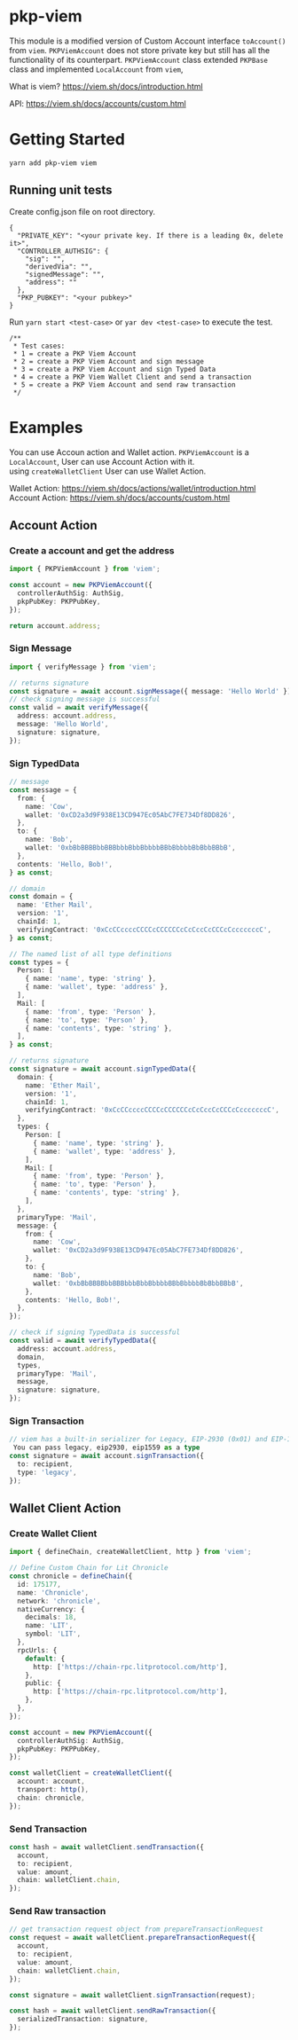 # pkp-viem

This module is a modified version of Custom Account interface `toAccount()` from `viem`. `PKPViemAccount` does not store private key but still has all the functionality of its counterpart. `PKPViemAccount` class extended `PKPBase` class and implemented `LocalAccount` from `viem`,

What is viem?
https://viem.sh/docs/introduction.html

API: https://viem.sh/docs/accounts/custom.html


# Getting Started

```
yarn add pkp-viem viem
```

## Running unit tests

Create config.json file on root directory.

```
{
  "PRIVATE_KEY": "<your private key. If there is a leading 0x, delete it>",
  "CONTROLLER_AUTHSIG": {
    "sig": "",
    "derivedVia": "",
    "signedMessage": "",
    "address": ""
  },
  "PKP_PUBKEY": "<your pubkey>"
}
```

Run `yarn start <test-case>` or `yar dev <test-case>` to execute the test.

```
/**
 * Test cases:
 * 1 = create a PKP Viem Account
 * 2 = create a PKP Viem Account and sign message
 * 3 = create a PKP Viem Account and sign Typed Data
 * 4 = create a PKP Viem Wallet Client and send a transaction
 * 5 = create a PKP Viem Account and send raw transaction
 */
```

# Examples

You can use Accoun action and Wallet action.
`PKPViemAccount` is a `LocalAccount`, User can use Account Action with it. <br>
using `createWalletClient` User can use Wallet Action.

Wallet Action: https://viem.sh/docs/actions/wallet/introduction.html <br>
Account Action: https://viem.sh/docs/accounts/custom.html

## Account Action

### Create a account and get the address

```typescript
import { PKPViemAccount } from 'viem';

const account = new PKPViemAccount({
  controllerAuthSig: AuthSig,
  pkpPubKey: PKPPubKey,
});

return account.address;
```

### Sign Message

```typescript
import { verifyMessage } from 'viem';

// returns signature
const signature = await account.signMessage({ message: 'Hello World' });
// check signing message is successful
const valid = await verifyMessage({
  address: account.address,
  message: 'Hello World',
  signature: signature,
});
```

### Sign TypedData

```typescript
// message
const message = {
  from: {
    name: 'Cow',
    wallet: '0xCD2a3d9F938E13CD947Ec05AbC7FE734Df8DD826',
  },
  to: {
    name: 'Bob',
    wallet: '0xbBbBBBBbbBBBbbbBbbBbbbbBBbBbbbbBbBbbBBbB',
  },
  contents: 'Hello, Bob!',
} as const;

// domain
const domain = {
  name: 'Ether Mail',
  version: '1',
  chainId: 1,
  verifyingContract: '0xCcCCccccCCCCcCCCCCCcCcCccCcCCCcCcccccccC',
} as const;

// The named list of all type definitions
const types = {
  Person: [
    { name: 'name', type: 'string' },
    { name: 'wallet', type: 'address' },
  ],
  Mail: [
    { name: 'from', type: 'Person' },
    { name: 'to', type: 'Person' },
    { name: 'contents', type: 'string' },
  ],
} as const;

// returns signature
const signature = await account.signTypedData({
  domain: {
    name: 'Ether Mail',
    version: '1',
    chainId: 1,
    verifyingContract: '0xCcCCccccCCCCcCCCCCCcCcCccCcCCCcCcccccccC',
  },
  types: {
    Person: [
      { name: 'name', type: 'string' },
      { name: 'wallet', type: 'address' },
    ],
    Mail: [
      { name: 'from', type: 'Person' },
      { name: 'to', type: 'Person' },
      { name: 'contents', type: 'string' },
    ],
  },
  primaryType: 'Mail',
  message: {
    from: {
      name: 'Cow',
      wallet: '0xCD2a3d9F938E13CD947Ec05AbC7FE734Df8DD826',
    },
    to: {
      name: 'Bob',
      wallet: '0xbBbBBBBbbBBBbbbBbbBbbbbBBbBbbbbBbBbbBBbB',
    },
    contents: 'Hello, Bob!',
  },
});

// check if signing TypedData is successful
const valid = await verifyTypedData({
  address: account.address,
  domain,
  types,
  primaryType: 'Mail',
  message,
  signature: signature,
});
```

### Sign Transaction

```typescript
// viem has a built-in serializer for Legacy, EIP-2930 (0x01) and EIP-1559 (0x02) transaction types
 You can pass legacy, eip2930, eip1559 as a type
const signature = await account.signTransaction({
  to: recipient,
  type: 'legacy',
});
```

## Wallet Client Action

### Create Wallet Client

```typescript
import { defineChain, createWalletClient, http } from 'viem';

// Define Custom Chain for Lit Chronicle
const chronicle = defineChain({
  id: 175177,
  name: 'Chronicle',
  network: 'chronicle',
  nativeCurrency: {
    decimals: 18,
    name: 'LIT',
    symbol: 'LIT',
  },
  rpcUrls: {
    default: {
      http: ['https://chain-rpc.litprotocol.com/http'],
    },
    public: {
      http: ['https://chain-rpc.litprotocol.com/http'],
    },
  },
});

const account = new PKPViemAccount({
  controllerAuthSig: AuthSig,
  pkpPubKey: PKPPubKey,
});

const walletClient = createWalletClient({
  account: account,
  transport: http(),
  chain: chronicle,
});
```

### Send Transaction

```typescript
const hash = await walletClient.sendTransaction({
  account,
  to: recipient,
  value: amount,
  chain: walletClient.chain,
});
```

### Send Raw transaction

```typescript
// get transaction request object from prepareTransactionRequest
const request = await walletClient.prepareTransactionRequest({
  account,
  to: recipient,
  value: amount,
  chain: walletClient.chain,
});

const signature = await walletClient.signTransaction(request);

const hash = await walletClient.sendRawTransaction({
  serializedTransaction: signature,
});
```
